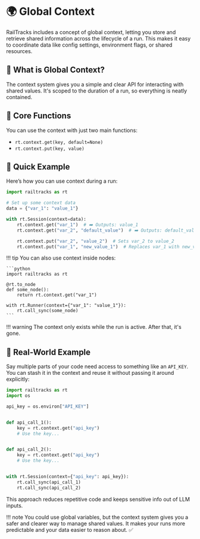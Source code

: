 # 🌍 Global Context

RailTracks includes a concept of global context, letting you store and retrieve shared information across the lifecycle of a run. This makes it easy to coordinate data like config settings, environment flags, or shared resources.

## 🧠 What is Global Context?

The context system gives you a simple and clear API for interacting with shared values. It's scoped to the duration of a run, so everything is neatly contained.

## 🧰 Core Functions

You can use the context with just two main functions:

* `rt.context.get(key, default=None)`
* `rt.context.put(key, value)`

## 🚀 Quick Example

Here’s how you can use context during a run:

```python
import railtracks as rt

# Set up some context data
data = {"var_1": "value_1"}

with rt.Session(context=data):
    rt.context.get("var_1")  # ➡️ Outputs: value_1
    rt.context.get("var_2", "default_value")  # ➡️ Outputs: default_value

    rt.context.put("var_2", "value_2")  # Sets var_2 to value_2
    rt.context.put("var_1", "new_value_1")  # Replaces var_1 with new_value_1
```

!!! tip
    You can also use context inside nodes:
    
    ```python
    import railtracks as rt
    
    @rt.to_node
    def some_node():
        return rt.context.get("var_1")
    
    with rt.Runner(context={"var_1": "value_1"}):
        rt.call_sync(some_node)
    ```

!!! warning
    The context only exists while the run is active. After that, it's gone.

## 🧪 Real-World Example

Say multiple parts of your code need access to something like an `API_KEY`. You can stash it in the context and reuse it without passing it around explicitly:

```python
import railtracks as rt
import os

api_key = os.environ["API_KEY"]


def api_call_1():
    key = rt.context.get("api_key")
    # Use the key...


def api_call_2():
    key = rt.context.get("api_key")
    # Use the key...


with rt.Session(context={"api_key": api_key}):
    rt.call_sync(api_call_1)
    rt.call_sync(api_call_2)
```

This approach reduces repetitive code and keeps sensitive info out of LLM inputs.

!!! note
    You could use global variables, but the context system gives you a safer and clearer way to manage shared values. It makes your runs more predictable and your data easier to reason about. ✅

